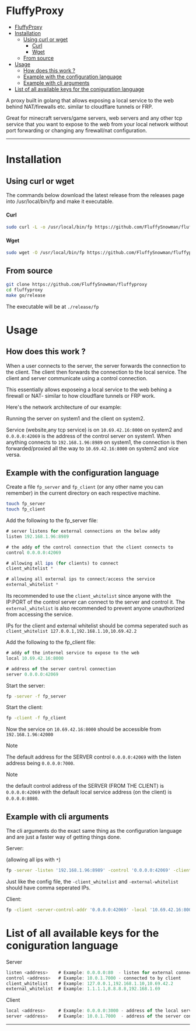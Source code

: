 # FluffyProxy

<!--toc:start-->
- [FluffyProxy](#fluffyproxy)
- [Installation](#installation)
  - [Using curl or wget](#using-curl-or-wget)
      - [Curl](#curl)
      - [Wget](#wget)
  - [From source](#from-source)
- [Usage](#usage)
  - [How does this work ?](#how-does-this-work)
  - [Example with the configuration language](#example-with-the-configuration-language)
  - [Example with cli arguments](#example-with-cli-arguments)
- [List of all available keys for the coniguration language](#list-of-all-available-keys-for-the-coniguration-language)
<!--toc:end-->

A proxy built in golang that allows exposing a local service to the
web behind NAT/firewalls etc. similar to cloudflare tunnels or FRP.

Great for minecraft servers/game servers, web servers and any other
tcp service that you want to expose to the web from your local network
without port forwarding or changing any firewall/nat configuration.

<hr />

<!-- > [!NOTE] -->
<!-- > Documentation is not complete yet. This project is still in -->
<!-- > development- do not expect things to work properly since this -->
<!-- > project is not meant to be collaborated with cos this is just a tool -->
<!-- > I've mady for myself and the code happens to be public. -->

# Installation

## Using curl or wget

The commands below download the latest release from the releases page
into /usr/local/bin/fp and make it executable.

#### Curl

```sh
sudo curl -L -o /usr/local/bin/fp https://github.com/FluffySnowman/fluffyproxy/releases/download/v1.1.0/fp_linux_amd64 && sudo chmod +x /usr/local/bin/fp
```

#### Wget

```sh
sudo wget -O /usr/local/bin/fp https://github.com/FluffySnowman/fluffyproxy/releases/download/v1.1.0/fp_linux_amd64 && sudo chmod +x /usr/local/bin/fp
```

## From source

```sh
git clone https://github.com/FluffySnowman/fluffyproxy
cd fluffyproxy
make go/release
```

The executable will be at `./release/fp`

# Usage

## How does this work ?

When a user connects to the server, the server forwards the connection
to the client. The client then forwards the connection to the local
service. The client and server communicate using a control connection.

This essentially allows exposeing a local service to the web behing a
firewall or NAT- similar to how cloudflare tunnels or FRP work.

Here's the network architecture of our example:

Running the server on system1 and the client on system2.

Service (website,any tcp service) is on `10.69.42.16:8000` on system2
and `0.0.0.0:42069` is the address of the control server on system1.
When anything connects to `192.168.1.96:8989` on system1, the
connection is then forwarded/proxied all the way to `10.69.42.16:8000`
on system2 and vice versa.

## Example with the configuration language

Create a file `fp_server` and `fp_client` (or any other name you can
remember) in the current directory on each respective machine.

```sh
touch fp_server
touch fp_client
```

Add the following to the fp_server file:

```javascript
# server listens for external connections on the below addy
listen 192.168.1.96:8989

# the addy of the control connection that the client connects to
control 0.0.0.0:42069

# allowing all ips (for clients) to connect
client_whitelist *

# allowing all external ips to connect/access the service
external_whitelist *
```

Its recommended to use the `client_whitelist` since anyone with the
IP:PORT of the control server can connect to the server and control
it. The `external_whitelist` is also recommended to prevent anyone
unauthorized from accessing the service.

IPs for the client and external whitelist should be comma seperated
such as `client_whitelist 127.0.0.1,192.168.1.10,10.69.42.2`

Add the following to the fp_client file:

```javascript
# addy of the internel service to expose to the web
local 10.69.42.16:8000

# address of the server control connection
server 0.0.0.0:42069
```

Start the server:

```sh
fp -server -f fp_server
```

Start the client:

```sh
fp -client -f fp_client
```

Now the service on `10.69.42.16:8000` should be accessible from `192.168.1.96:42000`

> [!NOTE]
> The default address for the SERVER control `0.0.0.0:42069` with the
> listen address being `0.0.0.0:7000`.

> [!NOTE]
> the default control address of the SERVER (FROM THE CLIENT) is
> `0.0.0.0:42069` with the default local service address (on the
> client) is `0.0.0.0:8080`.

## Example with cli arguments

The cli arguments do the exact same thing as the configuration
language and are just a faster way of getting things done.

Server:

(allowing all ips with `*`)

```sh
fp -server -listen '192.168.1.96:8989' -control '0.0.0.0:42069' -client-whitelist "*" -external-whitelist "*"
```

Just like the config file, the `-client_whitelist` and
`-external-whitelist` should have comma seperated IPs.

Client:

```sh
fp -client -server-control-addr '0.0.0.0:42069' -local '10.69.42.16:8000'
```

# List of all available keys for the coniguration language

Server

```javascript
listen <address>    # Example: 0.0.0.0:80  - listen for external connections.
control <address>   # Example: 10.0.1.7000 - connected to by client
client_whitelist    # Example: 127.0.0.1,192.168.1.10,10.69.42.2
external_whitelist  # Example: 1.1.1.1,8.8.8.8,192.168.1.69
```

Client

```javascript
local <address>     # Example: 0.0.0.0:3000 - address of the local service
server <address>    # Example: 10.0.1.7000  - address of the server control
```

<hr />

<!-- ### Install script -->
<!-- This script will download the latest release from the releases page -->
<!-- into your current directory and then move it to `/usr/local/bin/fp`. -->

<!-- ### From the release page -->

<!-- Download the latest release from the [releases -->
<!-- page](github.com/FluffySnowman/fluffyproxy/releases/) and place it -->
<!-- anywhere in your `$PATH` or in a place you'll remember. -->




